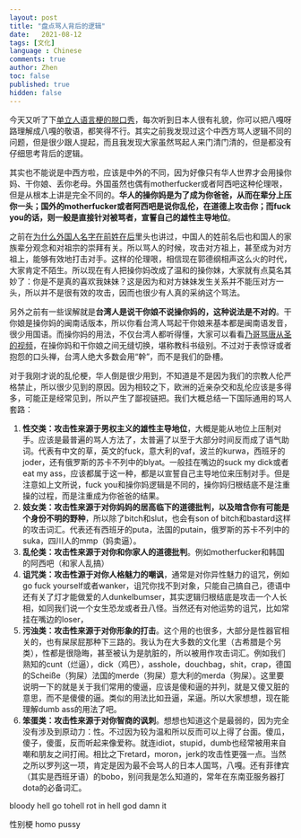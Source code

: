 ```yaml
---
layout: post
title: "盘点骂人背后的逻辑"
date:   2021-08-12
tags: [文化]
language : Chinese
comments: true
author: Zhen
toc: false
published: true
hidden: false
---
```

今天又听了下[单立人语言梗的脱口秀](https://youtu.be/-OR_SysbOVU)，每次听到日本人很有礼貌，你可以把八嘎呀路理解成八嘎的敬语，都笑得不行。其实之前我发现过这个中西方骂人逻辑不同的问题，但是很少跟人提起，而且我发现大家虽然骂起人来门清门清的，但是都没有仔细思考背后的逻辑。

其实也不能说是中西方啦，应该是中外的不同，因为好像只有华人世界才会用操你妈、干你娘、丢你老母。外国虽然也偶有motherfucker或者阿西吧这种伦理哏，但是从根本上讲是完全不同的。**华人的操你妈是为了成为你爸爸，从而在辈分上压你一头；国外的motherfucker或者阿西吧是说你乱伦，在道德上攻击你；而fuck you的话，则一般是直接针对被骂者，宣誓自己的雄性主导地位**。

之前在[为什么外国人名字在前姓在后](/为什么外国人名字在前姓在后)里头也讲过，中国人的姓前名后也和国人的家族辈分观念和对祖宗的崇拜有关。所以骂人的时候，攻击对方祖上，甚至成为对方祖上，能够有效地打击对手。这样的伦理哏，相信现在郭德纲相声这么火的时代，大家肯定不陌生。所以现在有人把操你妈改成了温和的操你妹，大家就有点莫名其妙了：你是不是真的喜欢我妹妹？这是因为和对方妹妹发生关系并不能压对方一头，所以并不是很有效的攻击，因而也很少有人真的采纳这个骂法。

另外之前有一些误解就是**台湾人是说干你娘不说操你妈的，这种说法是不对的**。干你娘是操你妈的闽南话版本，所以你看台湾人骂起干你娘来基本都是闽南语发音，很少用国语。而操你妈的用法，不仅台湾人都听得懂，大家可以看看[乃哥骂唐从圣的视频](https://youtu.be/l1cV9DguhHM)，在操你妈和干你娘之间无缝切换，堪称教科书级别。不过对于表惊讶或者抱怨的口头禅，台湾人绝大多数会用“幹”，而不是我们的卧槽。

对于我刚才说的乱伦梗，华人倒是很少用到，不知道是不是因为我们的宗教人伦严格禁止，所以很少见到的原因。因为相较之下，欧洲的近亲杂交和乱伦应该是多得多，可能正是经常见到，所以产生了鄙视链把。我们大概总结一下国际通用的骂人套路：

 1. **性交类：攻击性来源于男权主义的雄性主导地位**，大概是能从地位上压制对手。应该是最普遍的骂人方法了，太普遍了以至于大部分时间反而成了语气助词。代表有中文的草，英文的fuck，意大利的vaf，波兰的kurwa，西班牙的joder，还有俄罗斯的苏卡不列中的blyat。一般挂在嘴边的suck my dick或者eat my ass，应该都属于这一种，都是以宣誓自己主导地位来压制对手。但是注意如上文所说，fuck you和操你妈逻辑是不同的，操你妈归根结底不是注重操的过程，而是注重成为你爸爸的结果。
 2. **妓女类：攻击性来源于对你妈妈的居高临下的道德批判，以及暗含你有可能是个身份不明的野种**，所以除了bitch和slut，也会有son of bitch和bastard这样的攻击词汇。代表还有西班牙的puta，法国的putain，俄罗斯的苏卡不列中的suka，四川人的mmp（妈卖逼）。
 3. **乱伦类：攻击性来源于对你和你家人的道德批判**。例如motherfucker和韩国的阿西吧（和家人乱搞）
 4. **诅咒类：攻击性源于对你人格魅力的嘲讽**，通常是对你异性魅力的诅咒，例如go fuck yourself或者wanker，诅咒你找不到对象，只能自己搞自己，德语中还有关了灯才能做爱的人dunkelbumser，其实逻辑归根结底是攻击一个人长相，如同我们说一个女生恐龙或者丑八怪。当然还有对他运势的诅咒，比如常挂在嘴边的loser，
 5. **污浊类：攻击性来源于对你形象的打击**。这个用的也很多，大部分是性器官相关的，也有屎尿屁那种下三路的。我认为在大多数的文化里（古希腊是个另类），性都是很隐晦，甚至被认为是肮脏的，所以被用作攻击词汇。例如我们熟知的cunt（烂逼），dick（鸡巴），asshole，douchbag，shit，crap，德国的Scheiße（狗屎）法国的merde（狗屎）意大利的merda（狗屎）。这里要说明一下的就是关于我们常用的傻逼，应该是傻和逼的并列，就是又傻又脏的意思，而不是傻傻的逼。类似的用法比如丑逼，呆逼。所以大家想想，现在能理解dumb ass的用法了吧。
 6. **笨蛋类：攻击性来源于对你智商的讽刺**。想想也知道这个是最弱的，因为完全没有涉及到原动力：性。不过因为较为温和所以反而可以上得了台面。傻瓜，傻子，傻蛋，反而听起来像爱称。就连idiot，stupid，dumb也经常被用来自嘲和朋友之间打闹。相比之下retard，moron，jerk的攻击性更强一点。当然之所以罗列这一项，肯定是因为最不会骂人的日本人国骂，八嘎。还有菲律宾（其实是西班牙语）的bobo，别问我是怎么知道的，常年在东南亚服务器打dota的必备词汇。

   

bloody hell
go tohell
rot in hell
god damn it

性别梗
homo
pussy
<!--stackedit_data:
eyJoaXN0b3J5IjpbMTI0MzQzNDY3NywtMTQ3MTMwMTk1NSwtMT
k2NzM3NjEwMCwtMzY3MDA5NzAwLDQ1NjIzNTg2LC03NTA2MjM2
MTcsMTQ1MjQ5Mjg0NiwxMzM0ODQ0OTgzLC0xMTQ3MTI4NjA3LD
IyNTE3NTE5NCwxODc2NjA4MDc1LC01MDY1ODUxOTIsMzQ3NDY1
OTU2LDE2MDA5MDU0MDgsMTI0NTM5MDMxOF19
-->